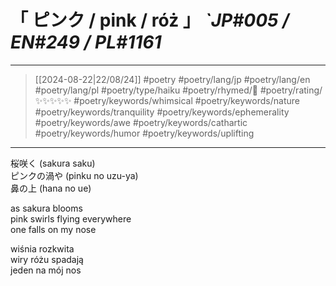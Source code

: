 # &#12300; ピンク / pink / róż &#12301; *`JP#005 / EN#249 / PL#1161*

---

> [[2024-08-22|22/08/24]]
> #poetry 
> #poetry/lang/jp #poetry/lang/en #poetry/lang/pl 
> #poetry/type/haiku 
> #poetry/rhymed/🔴 
> #poetry/rating/✨✨✨✨✨ 
> #poetry/keywords/whimsical #poetry/keywords/nature #poetry/keywords/tranquility #poetry/keywords/ephemerality #poetry/keywords/awe #poetry/keywords/cathartic #poetry/keywords/humor #poetry/keywords/uplifting 

---

桜咲く (sakura saku)  
ピンクの渦や (pinku no uzu-ya)  
鼻の上 (hana no ue)  
  
as sakura blooms  
pink swirls flying everywhere  
one falls on my nose  
  
wiśnia rozkwita  
wiry różu spadają  
jeden na mój nos